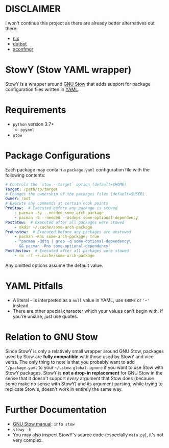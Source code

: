 # DISCLAIMER
I won't continue this project as there are already better alternatives out there:
* [nix](https://github.com/nix-community/home-manager)
* [dotbot](https://github.com/anishathalye/dotbot)
* [aconfmgr](https://github.com/CyberShadow/aconfmgr)

# StowY (Stow YAML wrapper)
StowY is a wrapper around [GNU Stow](https://www.gnu.org/software/stow/stow.html)
that adds support for package configuration files written in [YAML](https://yaml.org/).

# Requirements
* `python` version 3.7+
    - `pyyaml`
* `stow`

# Package Configurations
Each package may contain a `package.yaml` configuration file with the following contents:
```yaml
# Controls the `stow --target` option (default=$HOME)
Target: /path/to/target
# Changes the ownership of the packages files (default=$USER)
Owner: root
# Execute any commands at certain hook points
PreStow:  # Executed before any package is stowed
    - pacman -Sy --needed some-arch-package
    - pacman -S --needed --asdeps some-optional-dependency
PostStow:  # Executed after all packages were stowed
    - mkdir ~/.cache/some-arch-package
PreUnstow:  # Executed before any packages are unstowed
    - pacman -Rns some-arch-package; true
    - "pacman -Qdtq | grep -q some-optional-dependency\
      && pacman -Rns some-optional-dependency"
PostUnstow:  # Executed after all packages were stowed
    - rm -rf ~/.cache/some-arch-package
```
Any omitted options assume the default value.

# YAML Pitfalls
* A literal `~` is interpreted as a `null` value in YAML, use `$HOME` or `'~'` instead.
* There are other special character which your values can't begin with.
  If you're unsure, just use quotes.

# Relation to GNU Stow
Since StowY is only a relatively small wrapper around GNU Stow,
packages used by Stow are **fully compatible** with those used by StowY and vice versa.
The only thing to note is that you probably want to add `^/package.yaml` to your `~/.stow-global-ignore`
if you want to use Stow with StowY packages.
StowY is **not a drop-in replacement** for GNU Stow in the sense
that it doesn't support *every* argument that Stow does (because some make no sense with StowY)
and its argument parsing, while trying to replicate Stow's, doesn't work in entirely the same way.

# Further Documentation
* [GNU Stow manual](https://www.gnu.org/software/stow/manual/): `info stow`
* `stowy -h`
* You may also inspect StowY's source code (especially `main.py`), it's not very complex.
